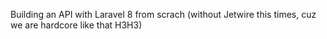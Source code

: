 Building an API with Laravel 8 from scrach (without Jetwire this times, cuz we are hardcore like that H3H3)
